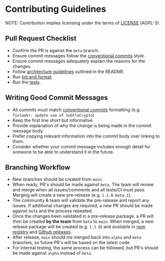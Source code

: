 # Contributing Guidelines

NOTE: Contribution implies licensing under the terms of [LICENSE]
(AGPL-3).

## Pull Request Checklist

- Confirm the PR is against the `beta` branch.
- Ensure commit messages follow the [conventional commits] style.
- Ensure commit messages adequately explain the reasons for the changes.
- Follow [architecture guidelines] outlined in the README.
- Run [lint and format].
- Run the [tests].

## Writing Good Commit Messages

- All commits must match [conventional commits] formatting (e.g. `fix(web): update use of SubtleCrypto`)
- Keep the first line short but informative.
- Provide explanation of why the change is being made in the commit message body.
- Prefer copying relevant information into the commit body over linking to them.
- Consider whether your commit message includes enough detail for someone to be
  able to understand it in the future.

## Branching Workflow

- New branches should be created from `main`.
- When ready, PR's should be made against `beta`. The team will review and merge when all issues/comments and all tests/CI must pass. Merging will create a new pre-release (e.g. `1.1.0-beta.1`).
- The community & team will validate the pre-release and report any issues. If additional changes are required, a new PR should be made against `beta` and the process repeated.
- Once the changes been validated in a pre-release package, a PR will then be created **by the team** from `beta` to `main`. When merged, a new release package will be created (e.g. `1.1.0`) and available in [npm registry] and [Github releases].
- After release, `main` should me merged back into `alpha` and `beta` branches, so future PR's will be based on the latest code.
- For internal testing, the same process can be followed, but PR's should be made against `alpha` instead of `beta`.

[license]: ./LICENSE
[conventional commits]: https://www.conventionalcommits.org/en/v1.0.0/
[lint and format]: https://github.com/ardriveapp/turbo-sdk/tree/main#linting--formatting
[tests]: https://github.com/ardriveapp/turbo-sdk/tree/main#tests
[npm registry]: https://www.npmjs.com/package/@ardrive/turbo-sdk
[architecture guidelines]: https://github.com/ardriveapp/turbo-sdk/tree/main#architecture
[Github releases]: https://github.com/ardriveapp/turbo-sdk/releases
